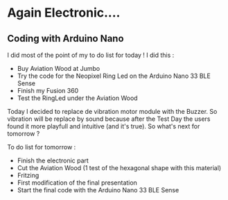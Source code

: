 <h1>Again Electronic....</h1>

<h2>Coding with Arduino Nano </h2>


I did most of the point of my to do list for today ! I did this :
 - Buy Aviation Wood at Jumbo
 - Try the code for the Neopixel Ring Led on the Arduino Nano 33 BLE Sense
 - Finish my Fusion 360
 - Test the RingLed under the Aviation Wood
 
 <p>Today I decided to replace de vibration motor module with the Buzzer. So  vibration will be replace by sound because after the Test Day the users found it more playfull and intuitive (and it's true). So what's next for tomorrow ?</p>
<p>To do list for tomorrow :</p>

 - Finish the electronic part
 - Cut the Aviation Wood (1 test of the hexagonal shape with this material)
 - Fritzing 
 - First modification of the final presentation
 - Start the final code with the Arduino Nano 33 BLE Sense